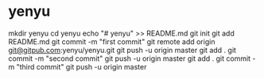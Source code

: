 # yenyu
mkdir yenyu
cd yenyu
echo "# yenyu" >> README.md
git init
git add README.md
git commit -m "first commit"
git remote add origin git@gitpub.com:yenyu/yenyu.git
git push -u origin master
git add .
git commit -m "second commit"
git push -u origin master
git add .
git commit -m "third commit"
git push -u origin master
